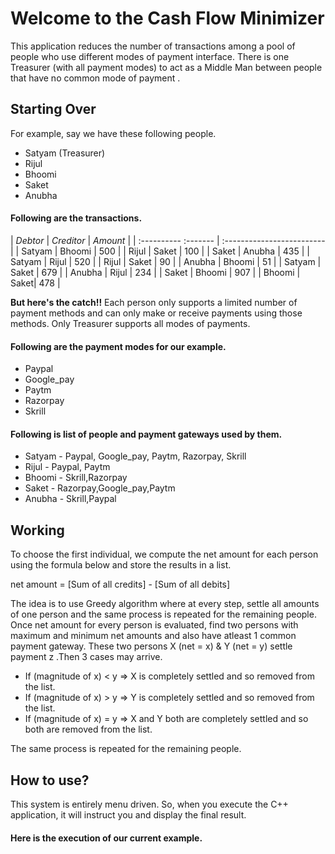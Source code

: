 
# **Welcome to the Cash Flow Minimizer**

This application
 reduces the number of transactions among a pool of people who use different modes of payment interface. There is one Treasurer (with all payment modes) to act as a Middle Man between people that have no common mode of payment .

## **Starting Over**

For example, say we have these following people.

- Satyam (Treasurer)
- Rijul
- Bhoomi
- Saket
- Anubha




#### Following are the transactions.



| *Debtor* | *Creditor*     | *Amount*                |
| :---------- :------- | :------------------------- |
| Satyam | Bhoomi | 500 |
| Rijul | Saket | 100 |
| Saket | Anubha | 435 |
| Satyam | Rijul | 520 |
| Rijul | Saket | 90 |
| Anubha | Bhoomi | 51 |
| Satyam | Saket | 679 |
| Anubha | Rijul | 234 |
| Saket | Bhoomi | 907 |
| Bhoomi | Saket| 478 |

**But here's the catch!!**
Each person only supports a limited number of payment methods and can only make or receive payments using those methods.
Only Treasurer supports all modes of payments.

#### Following are the payment modes for our example.

- Paypal
- Google_pay
- Paytm
- Razorpay
- Skrill

#### Following is list of people and payment gateways used by them.
 - Satyam   - Paypal, Google_pay, Paytm, Razorpay, Skrill
 - Rijul    - Paypal, Paytm
 - Bhoomi - Skrill,Razorpay 
 - Saket - Razorpay,Google_pay,Paytm
- Anubha - Skrill,Paypal

## **Working**

To choose the first individual, we compute the net amount for each person using the formula below and store the results in a list.


net amount = [Sum of all credits] - [Sum of all debits]

The idea is to use Greedy algorithm where at every step, settle all amounts of one person and the same process is repeated for the remaining people. 
Once net amount for every person is evaluated, find two persons with maximum and minimum net amounts and also have atleast 1 common payment gateway. These two persons X (net = x) & Y (net = y) settle payment z .Then 3 cases may arrive.

* If (magnitude of x) < y => X is completely settled and so removed from the list.
* If (magnitude of x) > y => Y is completely settled and so removed from the list.
* If (magnitude of x) = y => X and Y both are completely settled and so both are removed from the list.

The same process is repeated for the remaining people.

## **How to use?**

This system is entirely menu driven. So, when you execute the C++ application, it will instruct you and display the final result.



#### Here is the execution of our current example.




